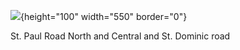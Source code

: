 ![](SCCStPaulStDom.jpg){height="100" width="550" border="0"}

St. Paul Road North and Central and St. Dominic road

 
